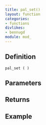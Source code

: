 ```yaml
---
title: pal_set()
layout: function
categories:
- functions
divlikes:
- bennugd
module: mod_
---
```


## Definition

    pal_set ( )

## Parameters

## Returns

## Example
